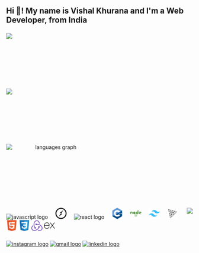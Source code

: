 <h2 align="left">Hi 👋! My name is Vishal Khurana and I'm a Web Developer, from India</h2>

###

<div align="center" style="display: flex; flex-direction: column;">
  <img src="https://github-readme-streak-stats.herokuapp.com?user=iamvishalkhurana&date_format=M%20j%5B%2C%20Y%5D&theme=github_dark&hide_border=true" height="150" />

  <img src="http://github-profile-summary-cards.vercel.app/api/cards/profile-details?username=iamvishalkhurana&theme=github_dark" height="150" />

  <img src="https://github-readme-stats.vercel.app/api/top-langs?username=iamvishalkhurana&theme=github_dark&locale=en&hide_title=false&layout=compact&card_width=500&langs_count=5&hide_border=false" height="150" alt="languages graph" width="50%" />
</div>


###

<img align="right" height="150" src="https://miro.medium.com/max/1290/0*s2ivt9cecdqsXvts.gif"  />

###

<div align="left">
  <img src="https://cdn.jsdelivr.net/gh/devicons/devicon/icons/javascript/javascript-original.svg" height="30" alt="javascript logo"  />
  <img width="12" />
  <img src="https://github.com/devicons/devicon/blob/v2.16.0/icons/socketio/socketio-original.svg" height="30" alt="socketio logo"  />
  <img width="12" />
  <img src="https://cdn.jsdelivr.net/gh/devicons/devicon/icons/react/react-original.svg" height="30" alt="react logo"  />
  <img width="12" />
  <img src="https://github.com/devicons/devicon/blob/v2.16.0/icons/cplusplus/cplusplus-original.svg" height="30" alt="cpp logo"  />
  <img width="12" />
  <img src="https://github.com/devicons/devicon/blob/v2.16.0/icons/nodejs/nodejs-plain-wordmark.svg" height="30" alt="nodejs logo"  />
  <img width="12" />
  <img src="https://github.com/devicons/devicon/blob/v2.16.0/icons/tailwindcss/tailwindcss-original.svg" height="30" alt="tailwind logo"  />
  <img width="12" />
  <img src="https://github.com/devicons/devicon/blob/v2.16.0/icons/threejs/threejs-original.svg" height="30" alt="threejs logo"  />
  <img src="https://github.com/devicons/devicon/blob/v2.16.0/icons/html5/html5-original.svg" height="30" alt="html logo"  />
  <img src="https://github.com/devicons/devicon/blob/v2.16.0/icons/css3/css3-original.svg" height="30" alt="css logo"  />
  <img src="https://github.com/devicons/devicon/blob/v2.16.0/icons/redux/redux-original.svg" height="30" alt="redux logo"  />
  <img src="https://github.com/devicons/devicon/blob/v2.16.0/icons/express/express-original.svg" height="30" alt="express logo"  />

  
</div>

###

<div align="left">
  
 <a href="https://www.instagram.com/youvish.pvt/" target="_blank"> <img src="https://img.shields.io/static/v1?message=Instagram&logo=instagram&label=&color=E4405F&logoColor=white&labelColor=&style=for-the-badge" height="35" alt="instagram logo"  /></a>
  <a href="mailto:khuranavishal000@gmail.com" target="_blank"><img src="https://img.shields.io/static/v1?message=Gmail&logo=gmail&label=&color=D14836&logoColor=white&labelColor=&style=for-the-badge" height="35" alt="gmail logo"  /></a>
  <a href="https://www.linkedin.com/in/vishal-khurana-867632223/" target="_blank"><img src="https://img.shields.io/static/v1?message=LinkedIn&logo=linkedin&label=&color=0077B5&logoColor=white&labelColor=&style=for-the-badge" height="35" alt="linkedin logo"  /></a>
</div>

###

<br clear="both">


###
